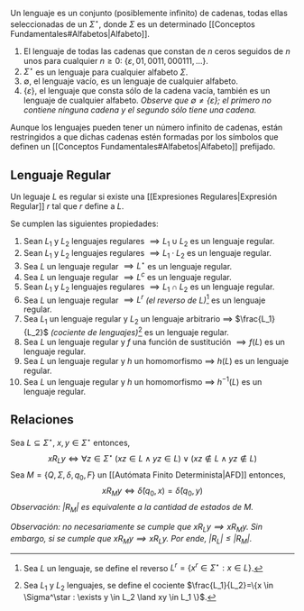 Un lenguaje es un conjunto (posiblemente infinito) de cadenas, todas ellas seleccionadas de un $\Sigma^\star$, donde $\Sigma$ es un determinado [[Conceptos Fundamentales#Alfabetos|Alfabeto]].

1. El lenguaje de todas las cadenas que constan de $n$ ceros seguidos de $n$ unos para cualquier $n \ge 0$: $\{\varepsilon,01,0011,000111,...\}$.
2. $\Sigma^\star$ es un lenguaje para cualquier alfabeto $\Sigma$.
3. $\emptyset$, el lenguaje vacío, es un lenguaje de cualquier alfabeto.
4. $\{\varepsilon \}$, el lenguaje que consta sólo de la cadena vacía, también es un lenguaje de cualquier alfabeto. *Observe que $\emptyset \neq \{\varepsilon\}$; el primero no contiene ninguna cadena y el segundo sólo tiene una cadena.*

Aunque los lenguajes pueden tener un número infinito de cadenas, están restringidos a que dichas cadenas estén formadas por los símbolos que definen un [[Conceptos Fundamentales#Alfabetos|Alfabeto]] prefijado.

## Lenguaje Regular
Un leguaje $L$ es regular si existe una [[Expresiones Regulares|Expresión Regular]] $r$ tal que $r$ define a $L$.

Se cumplen las siguientes propiedades:
1. Sean $L_1$ y $L_2$ lenguajes regulares $\implies L_1 \cup L_2$ es un lenguaje regular.
2. Sean $L_1$ y $L_2$ lenguajes regulares $\implies L_1 \cdot L_2$ es un lenguaje regular.
3. Sea $L$ un lenguaje regular $\implies L^\star$ es un lenguaje regular.
4. Sea $L$ un lenguaje regular $\implies L^c$ es un lenguaje regular.
5. Sean $L_1$ y $L_2$ lenguajes regulares $\implies L_1 \cap L_2$ es un lenguaje regular.
6. Sea $L$ un lenguaje regular $\implies L^r$ *(el reverso de $L$)*[^1] es un lenguaje regular.
7. Sea $L_1$ un lenguaje regular y $L_2$ un lenguaje arbitrario $\implies$ $\frac{L_1}{L_2}$ *(cociente de lenguajes)*[^2]  es un lenguaje regular.
8. Sea $L$ un lenguaje regular y $f$ una función de sustitución $\implies f(L)$ es un lenguaje regular.
9. Sea $L$ un lenguaje regular y $h$ un homomorfismo $\implies$ $h(L)$ es un lenguaje regular.
10. Sea $L$ un lenguaje regular y $h$ un homomorfismo $\implies$ $h^{-1}(L)$ es un lenguaje regular.

## Relaciones
Sea $L \subseteq \Sigma^\star,\; x,y \in \Sigma^\star$  entonces, $$x R_{L} y \iff \forall z \in \Sigma^\star \; (xz \in L \land yz \in L) \lor (xz \notin L \land yz \notin L)$$
Sea $M=\{Q, \Sigma, \delta, q_0, F\}$ un [[Autómata Finito Determinista|AFD]] entonces, $$xR_My \iff \hat{\delta}(q_0, x) = \hat{\delta}(q_0, y)$$
*Observación: $|R_M|$ es equivalente a la cantidad de estados de $M$.*

*Observación: no necesariamente se cumple que $xR_Ly \implies xR_My$. Sin embargo, si se cumple que $xR_My \implies xR_Ly$. Por ende,  $|R_L| \leq |R_M|$.*

[^1]: Sea $L$ un lenguaje, se define el reverso $L^r=\{x^r \in \Sigma^\star: x \in L\}$. 
[^2]: Sea $L_1$ y $L_2$ lenguajes, se define el cociente $\frac{L_1}{L_2}=\{x \in \Sigma^\star : \exists y \in L_2 \land xy \in L_1 \}$.
